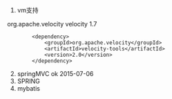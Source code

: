 1. vm支持
<dependency>
                <groupId>org.apache.velocity</groupId>
                <artifactId>velocity</artifactId>
                <version>1.7</version>
            </dependency>

            <dependency>
                <groupId>org.apache.velocity</groupId>
                <artifactId>velocity-tools</artifactId>
                <version>2.0</version>
            </dependency>
2. springMVC
    ok
    2015-07-06
3. SPRING
4. mybatis
